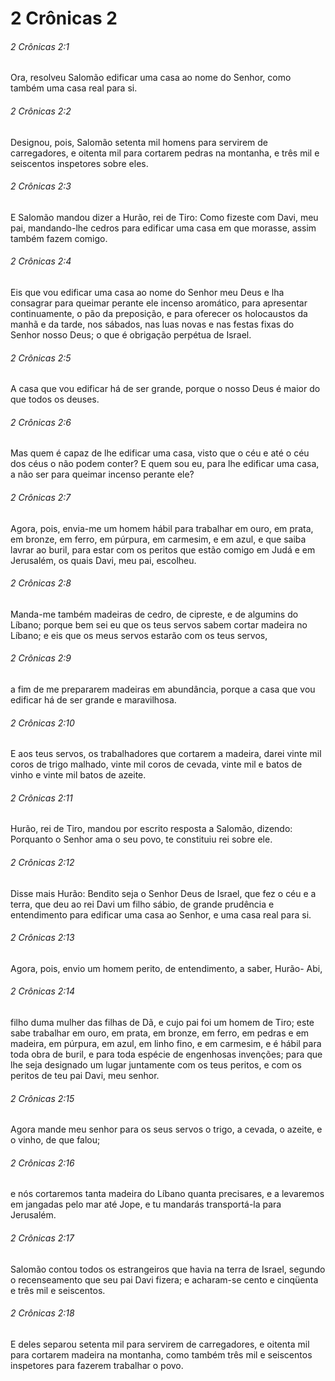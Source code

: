 # 2 Crônicas 2

###### 2 Crônicas 2:1

Ora, resolveu Salomão edificar uma casa ao nome do Senhor, como também uma casa real para si.

###### 2 Crônicas 2:2

Designou, pois, Salomão setenta mil homens para servirem de carregadores, e oitenta mil para cortarem pedras na montanha, e três mil e seiscentos inspetores sobre eles.

###### 2 Crônicas 2:3

E Salomão mandou dizer a Hurão, rei de Tiro: Como fizeste com Davi, meu pai, mandando-lhe cedros para edificar uma casa em que morasse, assim também fazem comigo.

###### 2 Crônicas 2:4

Eis que vou edificar uma casa ao nome do Senhor meu Deus e lha consagrar para queimar perante ele incenso aromático, para apresentar continuamente, o pão da preposição, e para oferecer os holocaustos da manhã e da tarde, nos sábados, nas luas novas e nas festas fixas do Senhor nosso Deus; o que é obrigação perpétua de Israel.

###### 2 Crônicas 2:5

A casa que vou edificar há de ser grande, porque o nosso Deus é maior do que todos os deuses.

###### 2 Crônicas 2:6

Mas quem é capaz de lhe edificar uma casa, visto que o céu e até o céu dos céus o não podem conter? E quem sou eu, para lhe edificar uma casa, a não ser para queimar incenso perante ele?

###### 2 Crônicas 2:7

Agora, pois, envia-me um homem hábil para trabalhar em ouro, em prata, em bronze, em ferro, em púrpura, em carmesim, e em azul, e que saiba lavrar ao buril, para estar com os peritos que estão comigo em Judá e em Jerusalém, os quais Davi, meu pai, escolheu.

###### 2 Crônicas 2:8

Manda-me também madeiras de cedro, de cipreste, e de algumins do Líbano; porque bem sei eu que os teus servos sabem cortar madeira no Líbano; e eis que os meus servos estarão com os teus servos,

###### 2 Crônicas 2:9

a fim de me prepararem madeiras em abundância, porque a casa que vou edificar há de ser grande e maravilhosa.

###### 2 Crônicas 2:10

E aos teus servos, os trabalhadores que cortarem a madeira, darei vinte mil coros de trigo malhado, vinte mil coros de cevada, vinte mil e batos de vinho e vinte mil batos de azeite.

###### 2 Crônicas 2:11

Hurão, rei de Tiro, mandou por escrito resposta a Salomão, dizendo: Porquanto o Senhor ama o seu povo, te constituiu rei sobre ele.

###### 2 Crônicas 2:12

Disse mais Hurão: Bendito seja o Senhor Deus de Israel, que fez o céu e a terra, que deu ao rei Davi um filho sábio, de grande prudência e entendimento para edificar uma casa ao Senhor, e uma casa real para si.

###### 2 Crônicas 2:13

Agora, pois, envio um homem perito, de entendimento, a saber, Hurão- Abi,

###### 2 Crônicas 2:14

filho duma mulher das filhas de Dã, e cujo pai foi um homem de Tiro; este sabe trabalhar em ouro, em prata, em bronze, em ferro, em pedras e em madeira, em púrpura, em azul, em linho fino, e em carmesim, e é hábil para toda obra de buril, e para toda espécie de engenhosas invenções; para que lhe seja designado um lugar juntamente com os teus peritos, e com os peritos de teu pai Davi, meu senhor.

###### 2 Crônicas 2:15

Agora mande meu senhor para os seus servos o trigo, a cevada, o azeite, e o vinho, de que falou;

###### 2 Crônicas 2:16

e nós cortaremos tanta madeira do Líbano quanta precisares, e a levaremos em jangadas pelo mar até Jope, e tu mandarás transportá-la para Jerusalém.

###### 2 Crônicas 2:17

Salomão contou todos os estrangeiros que havia na terra de Israel, segundo o recenseamento que seu pai Davi fizera; e acharam-se cento e cinqüenta e três mil e seiscentos.

###### 2 Crônicas 2:18

E deles separou setenta mil para servirem de carregadores, e oitenta mil para cortarem madeira na montanha, como também três mil e seiscentos inspetores para fazerem trabalhar o povo.

